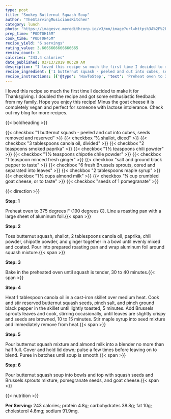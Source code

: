 ```yaml
---
type: post
title: "Smokey Butternut Squash Soup"
author: "TheStarvingMusiciansKitchen"
category: lunch
photo: "https://imagesvc.meredithcorp.io/v3/mm/image?url=https%3A%2F%2Fimages.media-allrecipes.com%2Fuserphotos%2F1061828.jpg"
prep_time: "P0DT0H15M"
cook_time: "P0DT0H45M"
recipe_yield: "6 servings"
rating_value: 3.6666666666666665
review_count: 3
calories: "243.4 calories"
date_published: 03/13/2019 06:29 AM
description: "I loved this recipe so much the first time I decided to make it for Thanksgiving. I doubled the recipe and got some enthusiastic feedback from my family. Hope you enjoy this recipe! Minus the goat cheese it is completely vegan and perfect for someone with lactose intolerance. Check out my blog for more recipes."
recipe_ingredient: ['1 butternut squash - peeled and cut into cubes, seeds removed and reserved', '½ shallot, diced', '3 tablespoons canola oil, divided ', '2 teaspoons smoked paprika', '1\u2009½ teaspoons chili powder', '1\u2009½ teaspoons chipotle chile powder', '1 teaspoon minced fresh ginger', 'salt and ground black pepper to taste', '6 fresh Brussels sprouts, cored and separated into leaves', '2 tablespoons maple syrup', '1\u2009½ cups almond milk', '¼ cup crumbled goat cheese, or to taste', 'seeds of 1 pomegranate']
recipe_instructions: [{'@type': 'HowToStep', 'text': 'Preheat oven to 375 degrees F (190 degrees C). Line a roasting pan with a large sheet of aluminum foil.\n'}, {'@type': 'HowToStep', 'text': 'Toss butternut squash, shallot, 2 tablespoons canola oil, paprika, chili powder, chipotle powder, and ginger together in a bowl until evenly mixed and coated. Pour into prepared roasting pan and wrap aluminum foil around squash mixture.\n'}, {'@type': 'HowToStep', 'text': 'Bake in the preheated oven until squash is tender, 30 to 40 minutes.\n'}, {'@type': 'HowToStep', 'text': 'Heat 1 tablespoon canola oil in a cast-iron skillet over medium heat. Cook and stir reserved butternut squash seeds, pinch salt, and pinch ground black pepper in the skillet until lightly toasted, 5 minutes. Add Brussels sprouts leaves and cook, stirring occasionally, until leaves are slightly crispy and seeds are browned, 10 to 15 minutes. Stir maple syrup into seed mixture and immediately remove from heat.\n'}, {'@type': 'HowToStep', 'text': 'Pour butternut squash mixture and almond milk into a blender no more than half full. Cover and hold lid down; pulse a few times before leaving on to blend. Puree in batches until soup is smooth.\n'}, {'@type': 'HowToStep', 'text': 'Pour butternut squash soup into bowls and top with squash seeds and Brussels sprouts mixture, pomegranate seeds, and goat cheese.\n'}]
---
```


I loved this recipe so much the first time I decided to make it for Thanksgiving. I doubled the recipe and got some enthusiastic feedback from my family. Hope you enjoy this recipe! Minus the goat cheese it is completely vegan and perfect for someone with lactose intolerance. Check out my blog for more recipes. 

{{< boldheading >}}

{{< checkbox "1  butternut squash - peeled and cut into cubes, seeds removed and reserved" >}}
{{< checkbox "½  shallot, diced" >}}
{{< checkbox "3 tablespoons canola oil, divided" >}}
{{< checkbox "2 teaspoons smoked paprika" >}}
{{< checkbox "1 ½ teaspoons chili powder" >}}
{{< checkbox "1 ½ teaspoons chipotle chile powder" >}}
{{< checkbox "1 teaspoon minced fresh ginger" >}}
{{< checkbox "salt and ground black pepper to taste" >}}
{{< checkbox "6  fresh Brussels sprouts, cored and separated into leaves" >}}
{{< checkbox "2 tablespoons maple syrup" >}}
{{< checkbox "1 ½ cups almond milk" >}}
{{< checkbox "¼ cup crumbled goat cheese, or to taste" >}}
{{< checkbox "seeds of 1 pomegranate" >}}


{{< direction >}}

**Step: 1**

Preheat oven to 375 degrees F (190 degrees C). Line a roasting pan with a large sheet of aluminum foil.{{< span >}}

**Step: 2**

Toss butternut squash, shallot, 2 tablespoons canola oil, paprika, chili powder, chipotle powder, and ginger together in a bowl until evenly mixed and coated. Pour into prepared roasting pan and wrap aluminum foil around squash mixture.{{< span >}}

**Step: 3**

Bake in the preheated oven until squash is tender, 30 to 40 minutes.{{< span >}}

**Step: 4**

Heat 1 tablespoon canola oil in a cast-iron skillet over medium heat. Cook and stir reserved butternut squash seeds, pinch salt, and pinch ground black pepper in the skillet until lightly toasted, 5 minutes. Add Brussels sprouts leaves and cook, stirring occasionally, until leaves are slightly crispy and seeds are browned, 10 to 15 minutes. Stir maple syrup into seed mixture and immediately remove from heat.{{< span >}}

**Step: 5**

Pour butternut squash mixture and almond milk into a blender no more than half full. Cover and hold lid down; pulse a few times before leaving on to blend. Puree in batches until soup is smooth.{{< span >}}

**Step: 6**

Pour butternut squash soup into bowls and top with squash seeds and Brussels sprouts mixture, pomegranate seeds, and goat cheese.{{< span >}}

{{< nutrition >}}

**Per Serving:** 243 calories; protein 4.8g; carbohydrates 38.8g; fat 10g; cholesterol 4.6mg; sodium 91.9mg.
